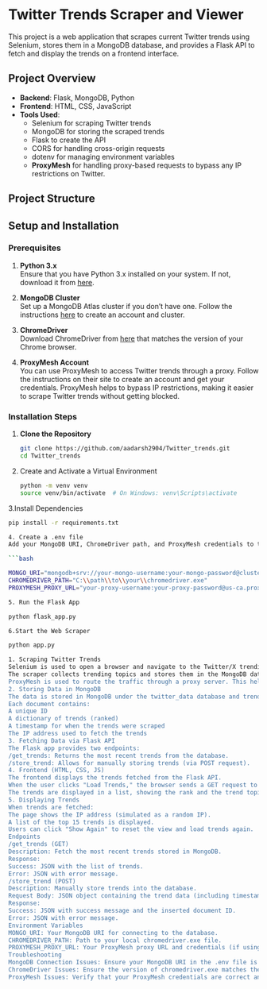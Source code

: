 # Twitter Trends Scraper and Viewer

This project is a web application that scrapes current Twitter trends using Selenium, stores them in a MongoDB database, and provides a Flask API to fetch and display the trends on a frontend interface.

## Project Overview

- **Backend**: Flask, MongoDB, Python
- **Frontend**: HTML, CSS, JavaScript
- **Tools Used**:
  - Selenium for scraping Twitter trends
  - MongoDB for storing the scraped trends
  - Flask to create the API
  - CORS for handling cross-origin requests
  - dotenv for managing environment variables
  - **ProxyMesh** for handling proxy-based requests to bypass any IP restrictions on Twitter.

## Project Structure


## Setup and Installation

### Prerequisites

1. **Python 3.x**  
   Ensure that you have Python 3.x installed on your system. If not, download it from [here](https://www.python.org/downloads/).

2. **MongoDB Cluster**  
   Set up a MongoDB Atlas cluster if you don’t have one. Follow the instructions [here](https://www.mongodb.com/cloud/atlas) to create an account and cluster.

3. **ChromeDriver**  
   Download ChromeDriver from [here](https://sites.google.com/a/chromium.org/chromedriver/downloads) that matches the version of your Chrome browser.  

4. **ProxyMesh Account**  
   You can use ProxyMesh to access Twitter trends through a proxy. Follow the instructions on their site to create an account and get your credentials. ProxyMesh helps to bypass IP restrictions, making it easier to scrape Twitter trends without getting blocked.

### Installation Steps

1. **Clone the Repository**

   ```bash
   git clone https://github.com/aadarsh2904/Twitter_trends.git
   cd Twitter_trends

2. Create and Activate a Virtual Environment
   ```bash
   python -m venv venv
   source venv/bin/activate  # On Windows: venv\Scripts\activate

3.Install Dependencies
   ```bash
  pip install -r requirements.txt

4. Create a .env file
Add your MongoDB URI, ChromeDriver path, and ProxyMesh credentials to the .env file.

```bash

MONGO_URI="mongodb+srv://your-mongo-username:your-mongo-password@cluster0.mongodb.net/"
CHROMEDRIVER_PATH="C:\\path\\to\\your\\chromedriver.exe"
PROXYMESH_PROXY_URL="your-proxy-username:your-proxy-password@us-ca.proxymesh.com:31280"

5. Run the Flask App

python flask_app.py

6.Start the Web Scraper

python app.py

1. Scraping Twitter Trends
Selenium is used to open a browser and navigate to the Twitter/X trending page (https://x.com/explore/tabs/trending).
The scraper collects trending topics and stores them in the MongoDB database with a timestamp and the system's IP address.
ProxyMesh is used to route the traffic through a proxy server. This helps bypass any IP blocks or rate-limiting that might be placed on your IP by Twitter during scraping.
2. Storing Data in MongoDB
The data is stored in MongoDB under the twitter_data database and trends collection.
Each document contains:
A unique ID
A dictionary of trends (ranked)
A timestamp for when the trends were scraped
The IP address used to fetch the trends
3. Fetching Data via Flask API
The Flask app provides two endpoints:
/get_trends: Returns the most recent trends from the database.
/store_trend: Allows for manually storing trends (via POST request).
4. Frontend (HTML, CSS, JS)
The frontend displays the trends fetched from the Flask API.
When the user clicks "Load Trends," the browser sends a GET request to /get_trends to fetch the latest trends from MongoDB.
The trends are displayed in a list, showing the rank and the trend topic.
5. Displaying Trends
When trends are fetched:
The page shows the IP address (simulated as a random IP).
A list of the top 15 trends is displayed.
Users can click "Show Again" to reset the view and load trends again.
Endpoints
/get_trends (GET)
Description: Fetch the most recent trends stored in MongoDB.
Response:
Success: JSON with the list of trends.
Error: JSON with error message.
/store_trend (POST)
Description: Manually store trends into the database.
Request Body: JSON object containing the trend data (including timestamp and trends).
Response:
Success: JSON with success message and the inserted document ID.
Error: JSON with error message.
Environment Variables
MONGO_URI: Your MongoDB URI for connecting to the database.
CHROMEDRIVER_PATH: Path to your local chromedriver.exe file.
PROXYMESH_PROXY_URL: Your ProxyMesh proxy URL and credentials (if using proxy).
Troubleshooting
MongoDB Connection Issues: Ensure your MongoDB URI in the .env file is correct and you have access to the cluster.
ChromeDriver Issues: Ensure the version of chromedriver.exe matches the version of Google Chrome installed on your system.
ProxyMesh Issues: Verify that your ProxyMesh credentials are correct and the proxy URL is valid





